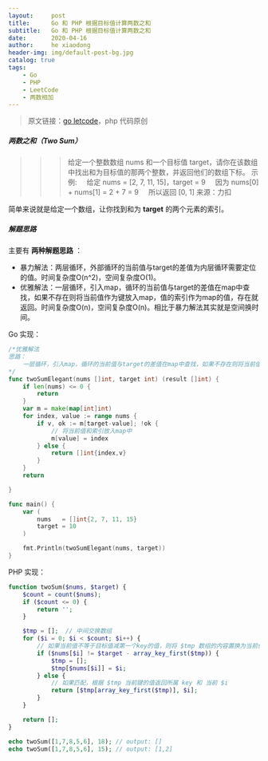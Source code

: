 ```yaml
---
layout:     post
title:      Go 和 PHP 根据目标值计算两数之和
subtitle:   Go 和 PHP 根据目标值计算两数之和
date:       2020-04-16
author:     he xiaodong
header-img: img/default-post-bg.jpg
catalog: true
tags:
    - Go
    - PHP
    - LeetCode
    - 两数相加
---
```


> 原文链接：[go letcode](https://github.com/wx-satellite/go-leetcode)，php 代码原创

##### 两数之和（Two Sum）
>>> 给定一个整数数组 nums 和一个目标值 target，请你在该数组中找出和为目标值的那两个整数，并返回他们的数组下标。
示例:
&nbsp;&nbsp;&nbsp;&nbsp;给定 nums = [2, 7, 11, 15]，target = 9
&nbsp;&nbsp;&nbsp;&nbsp;因为 nums[0] + nums[1] = 2 + 7 = 9
&nbsp;&nbsp;&nbsp;&nbsp;所以返回 [0, 1]
来源：力扣

简单来说就是给定一个数组，让你找到和为 **target** 的两个元素的索引。

##### 解题思路
主要有 **两种解题思路** ：
* 暴力解法：两层循环，外部循环的当前值与target的差值为内层循环需要定位的值。时间复杂度O(n^2)，空间复杂度O(1)。
* 优雅解法：一层循环，引入map，循环的当前值与target的差值在map中查找，如果不存在则将当前值作为键放入map，值的索引作为map的值，存在就返回。时间复杂度O(n)，空间复杂度O(n)。相比于暴力解法其实就是空间换时间。

Go 实现：
```go
/*优雅解法
思路：
	一层循环，引入map，循环的当前值与target的差值在map中查找，如果不存在则将当前值作为键放入map，值的索引作为map的值。
*/
func twoSumElegant(nums []int, target int) (result []int) {
	if len(nums) <= 0 {
		return
	}
	var m = make(map[int]int)
	for index, value := range nums {
		if v, ok := m[target-value]; !ok {
			// 将当前值和索引放入map中
			m[value] = index
		} else {
			return []int{index,v}
		}
	}
	return

}

func main() {
	var (
		nums   = []int{2, 7, 11, 15}
		target = 10
	)

	fmt.Println(twoSumElegant(nums, target))
}
```

PHP 实现：
```php
function twoSum($nums, $target) {
    $count = count($nums);
    if ($count <= 0) {
        return '';
	}

    $tmp = [];  // 中间交换数组
    for ($i = 0; $i < $count; $i++) {
        // 如果当前值不等于目标值减第一个key的值，则将 $tmp 数组的内容置换为当前值和key
        if ($nums[$i] != $target - array_key_first($tmp)) {
            $tmp = [];
            $tmp[$nums[$i]] = $i;
        } else {
            // 如果匹配，根据 $tmp 当前键的值返回所属 key 和 当前 $i
            return [$tmp[array_key_first($tmp)], $i];
        }
    }

	return [];
}

echo twoSum([1,7,8,5,6], 18); // output: []
echo twoSum([1,7,8,5,6], 15); // output: [1,2]
```
